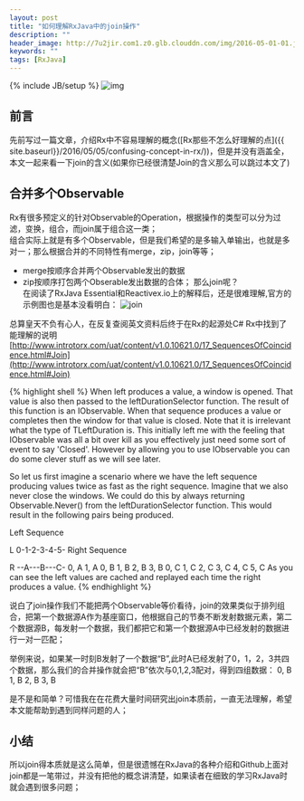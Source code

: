 ```yaml
---
layout: post
title: "如何理解RxJava中的join操作"
description: ""
header_image: http://7u2jir.com1.z0.glb.clouddn.com/img/2016-05-01-01.jpg
keywords: ""
tags: [RxJava]
---
```

{% include JB/setup %}
![img](http://7u2jir.com1.z0.glb.clouddn.com/img/2016-05-01-01.jpg)

## 前言
先前写过一篇文章，介绍Rx中不容易理解的概念([Rx那些不怎么好理解的点]({{ site.baseurl}}/2016/05/05/confusing-concept-in-rx/))，但是并没有涵盖全，本文一起来看一下join的含义(如果你已经很清楚Join的含义那么可以跳过本文了)

## 合并多个Observable
Rx有很多预定义的针对Observable的Operation，根据操作的类型可以分为过滤，变换，组合，而join属于组合这一类；  
组合实际上就是有多个Observable，但是我们希望的是多输入单输出，也就是多对一；那么根据合并的不同特性有merge，zip，join等等；

* merge按顺序合并两个Observable发出的数据
* zip按顺序打包两个Obserable发出数据的合体；
那么join呢？  
在阅读了RxJava Essential和Reactivex.io上的解释后，还是很难理解,官方的示例图也是基本没看明白：
![join](https://raw.github.com/wiki/ReactiveX/RxJava/images/rx-operators/join_.png)

总算皇天不负有心人，在反复查阅英文资料后终于在Rx的起源处C# Rx中找到了能理解的说明[http://www.introtorx.com/uat/content/v1.0.10621.0/17_SequencesOfCoincidence.html#Join](http://www.introtorx.com/uat/content/v1.0.10621.0/17_SequencesOfCoincidence.html#Join)

{% highlight shell %}
When left produces a value, a window is opened. That value is also then passed to the leftDurationSelector function. The result of this function is an IObservable<TLeftDuration>. When that sequence produces a value or completes then the window for that value is closed. Note that it is irrelevant what the type of TLeftDuration is. This initially left me with the feeling that IObservable<TLeftDuration> was all a bit over kill as you effectively just need some sort of event to say 'Closed'. However by allowing you to use IObservable<T> you can do some clever stuff as we will see later.

So let us first imagine a scenario where we have the left sequence producing values twice as fast as the right sequence. Imagine that we also never close the windows. We could do this by always returning Observable.Never<Unit>() from the leftDurationSelector function. This would result in the following pairs being produced.

Left Sequence

L 0-1-2-3-4-5-
Right Sequence

R --A---B---C-
0, A
1, A
0, B
1, B
2, B
3, B
0, C
1, C
2, C
3, C
4, C
5, C
As you can see the left values are cached and replayed each time the right produces a value.
{% endhighlight %}

说白了join操作我们不能把两个Observable等价看待，join的效果类似于排列组合，把第一个数据源A作为基座窗口，他根据自己的节奏不断发射数据元素，第二个数据源B，每发射一个数据，我们都把它和第一个数据源A中已经发射的数据进行一对一匹配；

举例来说，如果某一时刻B发射了一个数据“B”,此时A已经发射了0，1，2，3共四个数据，那么我们的合并操作就会把“B”依次与0,1,2,3配对，得到四组数据：
0, B
1, B
2, B
3, B

是不是和简单？可惜我在在花费大量时间研究出join本质前，一直无法理解，希望本文能帮助到遇到同样问题的人；

## 小结
所以join得本质就是这么简单，但是很遗憾在RxJava的各种介绍和Github上面对join都是一笔带过，并没有把他的概念讲清楚，如果读者在细致的学习RxJava时就会遇到很多问题；

